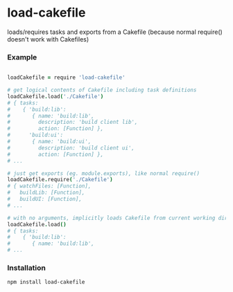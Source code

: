 # load-cakefile

loads/requires tasks and exports from a Cakefile (because normal require() doesn't work with Cakefiles)

### Example

```coffee

loadCakefile = require 'load-cakefile'

# get logical contents of Cakefile including task definitions
loadCakefile.load('./Cakefile')
# { tasks:
#    { 'build:lib':
#       { name: 'build:lib',
#         description: 'build client lib',
#         action: [Function] },
#      'build:ui':
#       { name: 'build:ui',
#         description: 'build client ui',
#         action: [Function] },
# ...

# just get exports (eg. module.exports), like normal require()
loadCakefile.require('./Cakefile')
# { watchFiles: [Function],
#   buildLib: [Function],
#   buildUI: [Function],
# ...

# with no arguments, implicitly loads Cakefile from current working directory
loadCakefile.load()
# { tasks:
#    { 'build:lib':
#       { name: 'build:lib',
# ...

```


### Installation
```bash
npm install load-cakefile
```
